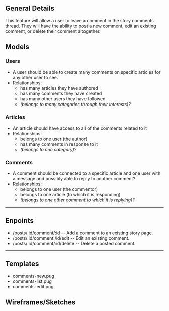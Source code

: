 ## General Details
This feature will allow a user to leave a comment in the story comments thread. They will have the ability to post a new comment, edit an existing comment, or delete their comment altogether.

## Models

### Users
  * A user should be able to create many comments on specific articles for any other user to see.
  * Relationships:
    * has many articles they have authored
    * has many comments they have created
    * has many other users they have followed
    * *(belongs to many categories through their interests)?*

### Articles
  * An article should have access to all of the comments related to it
  * Relationships:
    * belongs to one user (the author)
    * has many comments in response to it
    * *(belongs to one category)?*

### Comments
  * A comment should be connected to a specific article and one user with a message and possibly able to reply to another comment?
  * Relationships:
    * belongs to one user (the commentor)
    * belongs to one article (to which it is responding)
    * *(belongs to one other comment to which it is replying)?*


---


## Enpoints

* /posts/:id/comment/:id  -- Add a comment to an existing story page.
* /posts/:id/comment:/id/edit -- Edit an existing comment.
* /posts/:id/comment/:id/delete  -- Delete a posted comment.


---


## Templates
  * comments-new.pug
  * comments-list.pug
  * comments-edit.pug

## Wireframes/Sketches
